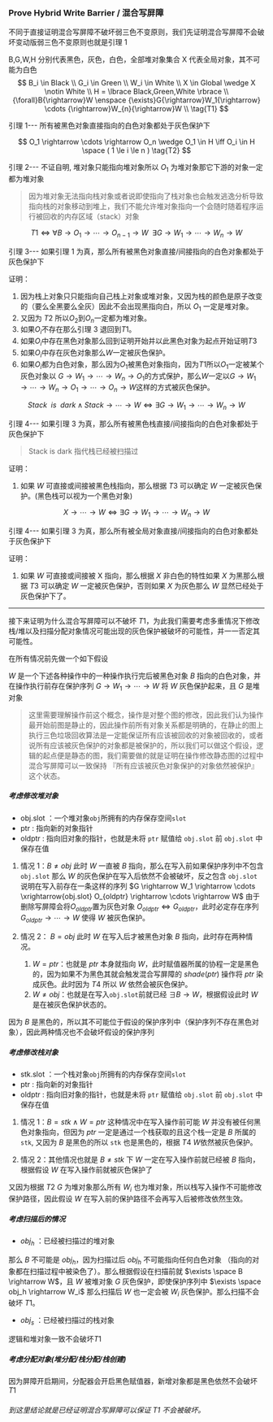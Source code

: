 ### Prove Hybrid Write Barrier / 混合写屏障

不同于直接证明混合写屏障不破坏弱三色不变原则，我们先证明混合写屏障不会破坏变动版弱三色不变原则也就是引理 1

B,G,W,H 分别代表黑色，灰色，白色，全部堆对象集合
X 代表全局对象，其不可能为白色
$$
B_i \in Black \\
G_i \in Green \\
W_i \in White \\
X \in Global \wedge X \notin White \\
H = \lbrace Black,Green,White \rbrace \\
{\forall}B{\rightarrow}W \enspace {\exists}G{\rightarrow}W_1{\rightarrow} \cdots {\rightarrow}W_{n}{\rightarrow}W \\
\tag{T1}
$$

引理 1--- 所有被黑色对象直接指向的白色对象都处于灰色保护下

$$
O_1 \rightarrow \cdots \rightarrow O_n \wedge O_1 \in H \iff O_i \in H \space ( 1 \le i \le n )
\tag{T2}
$$

引理 2--- 不证自明, 堆对象只能指向堆对象所以 $O_1$ 为堆对象那它下游的对象一定都为堆对象

> 因为堆对象无法指向栈对象或者说即使指向了栈对象也会触发逃逸分析导致指向栈的对象移动到堆上，我们不能允许堆对象指向一个会随时随着程序运行被回收的内存区域（stack）对象

$$
T1 \iff {\forall}B \rightarrow O_1 \rightarrow \cdots \rightarrow O_{n-1} \rightarrow W \enspace {\exists}G{\rightarrow}W_1{\rightarrow} \cdots {\rightarrow}W_n{\rightarrow}W
\tag{T3}
$$

引理 3--- 如果引理 1 为真，那么所有被黑色对象直接/间接指向的白色对象都处于灰色保护下

证明：

1. 因为栈上对象只只能指向自己栈上对象或堆对象，又因为栈的颜色是原子改变的（要么全黑要么全灰）因此不会出现黑指向白，所以 $O_1$ 一定是堆对象。
2. 又因为 $T2$ 所以$O_2$到$O_n$一定都为堆对象。
3. 如果$O_i$不存在那么引理 3 退回到$T1$。
4. 如果$O_i$中存在黑色对象那么回到证明开始并以此黑色对象为起点开始证明$T3$
5. 如果$O_i$中存在灰色对象那么$W$一定被灰色保护。
6. 如果$O_i$都为白色对象，那么因为$O_1$被黑色对象指向，因为$T1$所以$O_1$一定被某个灰色对象以 $G \rightarrow W_1 \rightarrow \cdots \rightarrow W_n \rightarrow O_1$的方式保护，那么$W$一定以$G \rightarrow W_1 \rightarrow \cdots \rightarrow W_n \rightarrow O_1 \rightarrow \cdots \rightarrow O_n \rightarrow W$这样的方式被灰色保护。

$$
{Stack \enspace is \enspace dark} \wedge {Stack \rightarrow  \cdots  \rightarrow W} \iff {\exists G \rightarrow W_1 \rightarrow \cdots \rightarrow W_n \rightarrow W} \tag{T4}
$$

引理 4--- 如果引理 3 为真，那么所有被黑色栈直接/间接指向的白色对象都处于灰色保护下

> Stack is dark 指代栈已经被扫描过

证明：

1. 如果 $W$ 可直接或间接被黑色栈指向，那么根据 $T3$ 可以确定 $W$ 一定被灰色保护。(黑色栈可以视为一个黑色对象)

$$
{X \rightarrow \cdots \rightarrow W} \iff {\exists G \rightarrow W_1 \rightarrow \cdots \rightarrow W_n \rightarrow W} \tag{T5}
$$

引理 4--- 如果引理 3 为真，那么所有被全局对象直接/间接指向的白色对象都处于灰色保护下

证明：

1. 如果 $W$ 可直接或间接被 X 指向，那么根据 $X$ 非白色的特性如果 $X$ 为黑那么根据 $T3$ 可以确定 $W$ 一定被灰色保护，否则如果 $X$ 为灰色那么 $W$ 显然已经处于灰色保护下了。

---

接下来证明为什么混合写屏障可以不破坏 $T1$，为此我们需要考虑多重情况下修改栈/堆以及扫描分配对象情况可能出现的灰色保护被破坏的可能性，并一一否定其可能性。

在所有情况前先做一个如下假设

$W$ 是一个下述各种操作中的一种操作执行完后被黑色对象 $B$ 指向的白色对象，并在操作执行前存在保护序列 $G \rightarrow W_1 \rightarrow \cdots \rightarrow W$ 将 $W$ 灰色保护起来，且 $G$ 是堆对象

> 这里需要理解操作前这个概念，操作是对整个图的修改，因此我们认为操作最开始前图是静止的，因此操作前所有对象关系都是明确的，在静止的图上执行三色垃圾回收算法是一定能保证所有应该被回收的对象被回收的，或者说所有应该被灰色保护的对象都是被保护的，所以我们可以做这个假设，逻辑的起点便是静态的图，我们需要做的就是证明在操作修改静态图的过程中混合写屏障可以一致保持 『所有应该被灰色对象保护的对象依然被保护』这个状态。

##### 考虑修改堆对象

- obj.slot ：一个堆对象`obj`所拥有的内存保存空间`slot`
- ptr : 指向新的对象指针
- oldptr : 指向旧对象的指针，也就是未将 `ptr` 赋值给 `obj.slot` 前 `obj.slot` 中保存在值

1. 情况 1：$B ≠ obj$ 此时 $W$ 一直被 $B$ 指向，那么在写入前如果保护序列中不包含 `obj.slot` 那么 $W$ 的灰色保护在写入后依然不会被破坏，反之包含 `obj.slot` 说明在写入前存在一条这样的序列 $G \rightarrow W_1 \rightarrow \cdots \xrightarrow{obj.slot} O_{oldptr} \rightarrow \cdots \rightarrow W$ 由于删除写屏障会将$O_{oldptr}$置为灰色对象 $O_{oldptr} \iff G_{oldptr}$，此时必定存在序列 $G_{oldptr} \rightarrow \cdots \rightarrow W$ 使得 $W$ 被灰色保护。

2. 情况 2： $B = obj$ 此时 $W$ 在写入后才被黑色对象 $B$ 指向，此时存在两种情况。

   1. $W = ptr$：也就是 $ptr$ 本身就指向 $W$，此时赋值器所属的协程一定是黑色的，因为如果不为黑色其就会触发混合写屏障的 $shade(ptr)$ 操作将 $ptr$ 染成灰色。此时因为 $T4$ 所以 $W$ 依然会被灰色保护。
   2. $W \ne obj$：也就是在写入`obj.slot`前就已经 $\exists B \rightarrow W$，根据假设此时 $W$ 是在被灰色保护状态的。

因为 $B$ 是黑色的，所以其不可能位于假设的保护序列中（保护序列不存在黑色对象），因此两种情况也不会破坏假设的保护序列

##### 考虑修改栈对象

- stk.slot ：一个栈对象`obj`所拥有的内存保存空间`slot`
- ptr : 指向新的对象指针
- oldptr : 指向旧对象的指针，也就是未将 `ptr` 赋值给 `obj.slot` 前 `obj.slot` 中保存在值

1. 情况 1：$B = stk \wedge W = ptr$ 这种情况中在写入操作前可能 $W$ 并没有被任何黑色对象指向，但因为 $ptr$ 一定是通过一个栈获取的且这个栈一定是 $B$ 所属的 `stk`, 又因为 $B$ 是黑色的所以 `stk` 也是黑色的，根据 $T4$ $W$依然被灰色保护。

2. 情况 2：其他情况也就是 $B \ne stk$ 下 $W$ 一定在写入操作前就已经被 $B$ 指向，根据假设 $W$ 在写入操作前就被灰色保护了

又因为根据 $T2$ $G$ 为堆对象那么所有 $W_i$ 也为堆对象，所以栈写入操作不可能修改保护路径，因此假设 $W$ 在写入前的保护路径不会再写入后被修改依然生效。

##### 考虑扫描后的情况

- $obj_h$ ：已经被扫描过的堆对象

那么 $B$ 不可能是 $obj_h$，因为扫描过后 $obj_h$ 不可能指向任何白色对象 （指向的对象都在扫描过程中被染色了）。那么根据假设在扫描前就 $\exists \space B \rightarrow W$，且 $W$ 被堆对象 $G$ 灰色保护，即使保护序列中 $\exists \space obj_h \rightarrow W_i$ 那么扫描后 $W$ 也一定会被 $W_i$ 灰色保护。那么扫描不会破坏 $T1$。

- $obj_s$ ：已经被扫描过的栈对象

逻辑和堆对象一致不会破坏$T1$

##### 考虑分配对象(堆分配/栈分配/栈创建)

因为屏障开启期间，分配器会开启黑色赋值器，新增对象都是黑色依然不会破坏$T1$

###### 到这里结论就是已经证明混合写屏障可以保证 $T1$ 不会被破坏。
